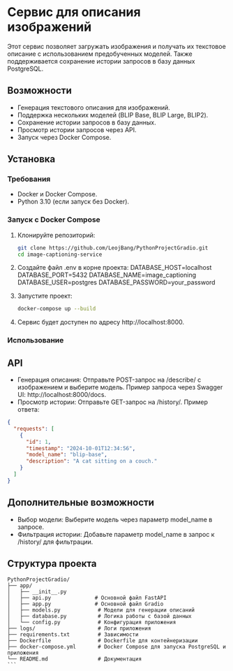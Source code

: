 # Сервис для описания изображений

Этот сервис позволяет загружать изображения и получать их текстовое описание с использованием предобученных моделей. Также поддерживается сохранение истории запросов в базу данных PostgreSQL.

## Возможности

- Генерация текстового описания для изображений.
- Поддержка нескольких моделей (BLIP Base, BLIP Large, BLIP2).
- Сохранение истории запросов в базу данных.
- Просмотр истории запросов через API.
- Запуск через Docker Compose.

## Установка

### Требования

- Docker и Docker Compose.
- Python 3.10 (если запуск без Docker).

### Запуск с Docker Compose

1. Клонируйте репозиторий:
   ```bash
   git clone https://github.com/LeojBang/PythonProjectGradio.git
   cd image-captioning-service
   
2. Создайте файл .env в корне проекта:
   DATABASE_HOST=localhost
   DATABASE_PORT=5432
   DATABASE_NAME=image_captioning
   DATABASE_USER=postgres
   DATABASE_PASSWORD=your_password

3. Запустите проект:
   ```bash
   docker-compose up --build
   
4. Сервис будет доступен по адресу http://localhost:8000.

### Использование
## API
- Генерация описания:
   Отправьте POST-запрос на /describe/ с изображением и выберите модель.
   Пример запроса через Swagger UI: http://localhost:8000/docs.
- Просмотр истории:
   Отправьте GET-запрос на /history/.
   Пример ответа:
````json
{
  "requests": [
    {
      "id": 1,
      "timestamp": "2024-10-01T12:34:56",
      "model_name": "blip-base",
      "description": "A cat sitting on a couch."
    }
  ]
}
````
## Дополнительные возможности

- Выбор модели: Выберите модель через параметр model_name в запросе.
- Фильтрация истории: Добавьте параметр model_name в запрос к /history/ для фильтрации.

## Структура проекта
````
PythonProjectGradio/
├── app/
│   ├── __init__.py
│   ├── api.py              # Основной файл FastAPI
│   ├── app.py              # Основной файл Gradio
│   ├── models.py            # Модели для генерации описаний
│   ├── database.py          # Логика работы с базой данных
│   └── config.py            # Конфигурация приложения
├── logs/                    # Логи приложения
├── requirements.txt         # Зависимости
├── Dockerfile               # Dockerfile для контейнеризации
├── docker-compose.yml       # Docker Compose для запуска PostgreSQL и приложения
└── README.md                # Документация
```
